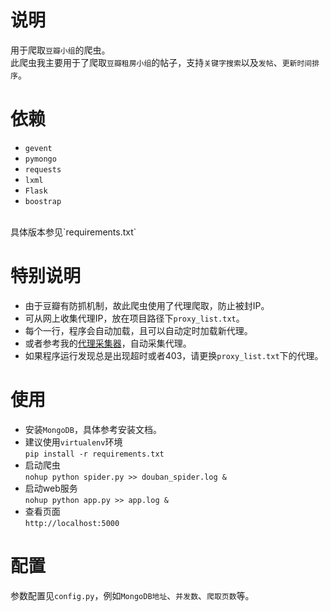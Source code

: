 # 说明
用于爬取`豆瓣小组`的爬虫。<br/>
此爬虫我主要用于了爬取`豆瓣租房小组`的帖子，支持`关键字搜索`以及`发帖`、`更新时间排序`。 

# 依赖
- `gevent`
- `pymongo`
- `requests`
- `lxml`
- `Flask`
-  `boostrap`
<br/>
具体版本参见`requirements.txt`<br/>

# 特别说明
- 由于豆瓣有防抓机制，故此爬虫使用了代理爬取，防止被封IP。<br/>
- 可从网上收集代理IP，放在项目路径下`proxy_list.txt`。
- 每个一行，程序会自动加载，且可以自动定时加载新代理。<br/>
- 或者参考我的[代理采集器](https://github.com/kaito-kidd/proxy-fetcher)，自动采集代理。
- 如果程序运行发现总是出现超时或者403，请更换`proxy_list.txt`下的代理。

# 使用
- 安装`MongoDB`，具体参考安装文档。
- 建议使用`virtualenv`环境<br/>
    `pip install -r requirements.txt`
- 启动爬虫<br/>
    `nohup python spider.py >> douban_spider.log &`
- 启动web服务<br/>
    `nohup python app.py >> app.log &`
- 查看页面<br/>
    `http://localhost:5000`

# 配置
参数配置见`config.py`，例如`MongoDB地址`、`并发数`、`爬取页数`等。
